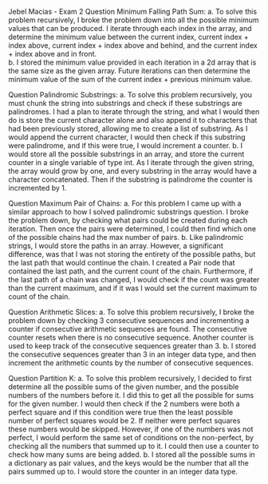 Jebel Macias - Exam 2
Question Minimum Falling Path Sum:
a.	To solve this problem recursively, I broke the problem down into all the possible minimum values that can be produced. I iterate through each index in the array, and determine the minimum value between the current index, current index + index above, current index + index above and behind, and the current index + index above and in front.  
b.	I stored the minimum value provided in each iteration in a 2d array that is the same size as the given array. Future iterations can then determine the minimum value of the sum of the current index + previous minimum value.

Question Palindromic Substrings:
a.	To solve this problem recursively, you must chunk the string into substrings and check if these substrings are palindromes. I had a plan to iterate through the string, and what I would then do is store the current character alone and also append it to characters that had been previously stored, allowing me to create a list of substring. As I would append the current character, I would then check if this substring were palindrome, and if this were true, I would increment a counter. 
b.	I would store all the possible substrings in an array, and store the current counter in a single variable of type int. As I iterate through the given string, the array would grow by one, and every substring in the array would have a character concatenated. Then if the substring is palindrome the counter is incremented by 1.  

Question Maximum Pair of Chains:
a.	For this problem I came up with a similar approach to how I solved palindromic substrings question. I broke the problem down, by checking what pairs could be created during each iteration. Then once the pairs were determined, I could then find which one of the possible chains had the max number of pairs.
b.	Like palindromic strings, I would store the paths in an array. However, a significant difference, was that I was not storing the entirety of the possible paths, but the last path that would continue the chain. I created a Pair node that contained the last path, and the current count of the chain. Furthermore, if the last path of a chain was changed, I would check if the count was greater than the current maximum, and if it was I would set the current maximum to count of the chain.

Question Arithmetic Slices:
a.	To solve this problem recursively, I broke the problem down by checking 3 consecutive sequences and incrementing a counter if consecutive arithmetic sequences are found. The consecutive counter resets when there is no consecutive sequence. Another counter is used to keep track of the consecutive sequences greater than 3.
b.	I stored the consecutive sequences greater than 3 in an integer data type, and then increment the arithmetic counts by the number of consecutive sequences. 

Question Partition K:
a.	To solve this problem recursively, I decided to first determine all the possible sums of the given number, and the possible numbers of the numbers before it. I did this to get all the possible for sums for the given number. I would then check if the 2 numbers were both a perfect square and if this condition were true then the least possible number of perfect squares would be 2. If neither were perfect squares these numbers would be skipped. However, if one of the numbers was not perfect, I would perform the same set of conditions on the non-perfect, by checking all the numbers that summed up to it. I could then use a counter to check how many sums are being added. 
b.	I stored all the possible sums in a dictionary as pair values, and the keys would be the number that all the pairs summed up to. I would store the counter in an integer data type. 

	

